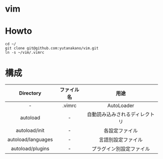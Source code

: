 # vim

# Howto

```
cd ~/
git clone git@github.com:yutanakano/vim.git
ln -s ~/vim/.vimrc
```

# 構成

|Directory|ファイル名|用途|
|:--:|:--:|:--:|
|-|.vimrc|AutoLoader|
|autoload|-|自動読み込みされるディレクトリ|
|autoload/init|-|各設定ファイル|
|autoload/languages|-|言語別設定ファイル|
|autoload/plugins|-|プラグイン別設定ファイル|
